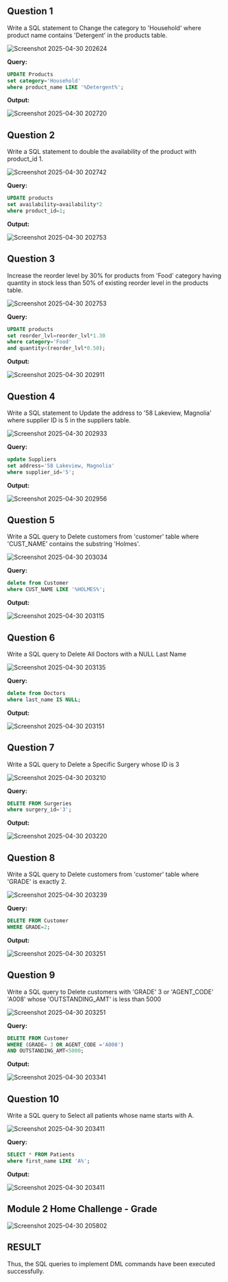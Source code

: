 **Question 1**
--
Write a SQL statement to Change the category to 'Household' where product name contains 'Detergent' in the products table.

![Screenshot 2025-04-30 202624](https://github.com/user-attachments/assets/72da86a8-c33b-4b39-93a4-ee31818be15c)

**Query:**

```sql
UPDATE Products
set category='Household'
where product_name LIKE '%Detergent%';

```

**Output:**

![Screenshot 2025-04-30 202720](https://github.com/user-attachments/assets/6e85f95d-670b-4f40-95d8-0acb7938652c)

**Question 2**
--
Write a SQL statement to double the availability of the product with product_id 1.

![Screenshot 2025-04-30 202742](https://github.com/user-attachments/assets/8e28805f-7112-42ec-9223-a6a049a07736)

**Query:**

```sql
UPDATE products
set availability=availability*2
where product_id=1;

```

**Output:**

![Screenshot 2025-04-30 202753](https://github.com/user-attachments/assets/b4e8dfde-fd88-4659-b5bc-0b1d245e77b4)

**Question 3**
---
Increase the reorder level by 30% for products from 'Food' category having quantity in stock less than 50% of existing reorder level in the products table.

![Screenshot 2025-04-30 202753](https://github.com/user-attachments/assets/2b7bba17-31e7-47ce-aa18-95bf02be09da)

**Query:**

```sql
UPDATE products
set reorder_lvl=reorder_lvl*1.30
where category='Food'
and quantity<(reorder_lvl*0.50);

```

**Output:**

![Screenshot 2025-04-30 202911](https://github.com/user-attachments/assets/22e6f0d7-0a4d-4f4a-b319-fde808daa90e)

**Question 4**
---
Write a SQL statement to Update the address to '58 Lakeview, Magnolia' where supplier ID is 5 in the suppliers table.

![Screenshot 2025-04-30 202933](https://github.com/user-attachments/assets/9b8b79fc-ef52-4729-b5c6-91a6acf121c1)

**Query:**

```sql
update Suppliers
set address='58 Lakeview, Magnolia'
where supplier_id='5';

```

**Output:**

![Screenshot 2025-04-30 202956](https://github.com/user-attachments/assets/cbdde854-3e3d-4c24-a5aa-1d2408ab1f37)


**Question 5**
---
Write a SQL query to Delete customers from 'customer' table where 'CUST_NAME' contains the substring 'Holmes'.

![Screenshot 2025-04-30 203034](https://github.com/user-attachments/assets/66a441f7-1273-4d3f-acab-320d0ab6ee73)

**Query:**

```sql
delete from Customer
where CUST_NAME LIKE '%HOLMES%';

```

**Output:**

![Screenshot 2025-04-30 203115](https://github.com/user-attachments/assets/6467c529-751f-4bd9-9ff1-6f406caf110d)


**Question 6**
---
Write a SQL query to Delete All Doctors with a NULL Last Name

![Screenshot 2025-04-30 203135](https://github.com/user-attachments/assets/7bdcf218-18fa-4d9c-96af-30f14ee4e564)

**Query:**

```sql
delete from Doctors
where last_name IS NULL;

```

**Output:**

![Screenshot 2025-04-30 203151](https://github.com/user-attachments/assets/4216fcf4-0a6b-455a-8e14-3ec126e85212)


**Question 7**
---
Write a SQL query to Delete a Specific Surgery whose ID is 3

![Screenshot 2025-04-30 203210](https://github.com/user-attachments/assets/7bd3bdaf-ea92-43d2-b48e-68a2d21df465)

**Query:**

```sql
DELETE FROM Surgeries
where surgery_id='3';

```

**Output:**

![Screenshot 2025-04-30 203220](https://github.com/user-attachments/assets/cbc6df2c-586b-4d2d-82cb-7d51b2bdff71)


**Question 8**
---
Write a SQL query to Delete customers from 'customer' table where 'GRADE' is exactly 2.

![Screenshot 2025-04-30 203239](https://github.com/user-attachments/assets/917e6686-0a63-4e6e-a164-053935d51494)

**Query:**

```sql
DELETE FROM Customer
WHERE GRADE=2;
```

**Output:**

![Screenshot 2025-04-30 203251](https://github.com/user-attachments/assets/5c1c0eeb-7663-427d-a603-3ce06043f7af)


**Question 9**
---
Write a SQL query to Delete customers with 'GRADE' 3 or 'AGENT_CODE' 'A008' whose 'OUTSTANDING_AMT' is less than 5000

![Screenshot 2025-04-30 203251](https://github.com/user-attachments/assets/8570bc82-b9bb-4b7b-bc8b-254ded953ca3)

**Query:**

```sql
DELETE FROM Customer
WHERE (GRADE= 3 OR AGENT_CODE ='A008')
AND OUTSTANDING_AMT<5000;
```

**Output:**

![Screenshot 2025-04-30 203341](https://github.com/user-attachments/assets/32f38250-c560-4405-87f7-a90a9d1e371f)


**Question 10**
---
Write a SQL query to Select all patients whose name starts with A.

![Screenshot 2025-04-30 203411](https://github.com/user-attachments/assets/0ca8a10b-923a-4653-83a6-d703004079be)

**Query:**

```sql
SELECT * FROM Patients
where first_name LIKE 'A%';
```

**Output:**

![Screenshot 2025-04-30 203411](https://github.com/user-attachments/assets/5a26674c-5e1b-4170-b85a-3104a3a7bfdd)


## Module 2 Home Challenge - Grade

![Screenshot 2025-04-30 205802](https://github.com/user-attachments/assets/00f8e58d-e1d0-4bf8-b616-954ee63f6eea)


## RESULT
Thus, the SQL queries to implement DML commands have been executed successfully.

